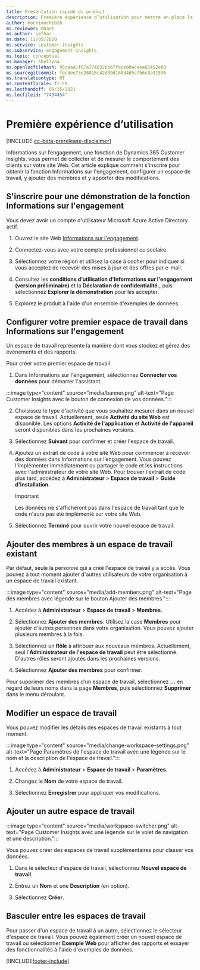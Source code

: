 ```yaml
---
title: Présentation rapide du produit
description: Première expérience d’utilisation pour mettre en place la fonction Informations sur l’engagement.
author: mochimochi016
ms.reviewer: mhart
ms.author: jefhar
ms.date: 11/05/2020
ms.service: customer-insights
ms.subservice: engagement-insights
ms.topic: conceptual
ms.manager: shellyha
ms.openlocfilehash: 95caaa1f67a7740328b67face00acaea65452eb0
ms.sourcegitcommit: fecdee73e26816c42d39d160d4d5cfb6c8a91596
ms.translationtype: HT
ms.contentlocale: fr-FR
ms.lasthandoff: 09/15/2021
ms.locfileid: "7494454"
---
```

# <a name="first-run-experience"></a>Première expérience d’utilisation

[!INCLUDE [cc-beta-prerelease-disclaimer](includes/cc-beta-prerelease-disclaimer.md)]

Informations sur l’engagement, une fonction de Dynamics 365 Customer Insights, vous permet de collecter et de mesurer le comportement des clients sur votre site Web. Cet article explique comment s'inscrire pour obtenir la fonction Informations sur l'engagement, configurer un espace de travail, y ajouter des membres et y apporter des modifications.

## <a name="sign-up-for-a-demo-of-engagement-insights"></a>S'inscrire pour une démonstration de la fonction Informations sur l'engagement

Vous devez avoir un compte d'utilisateur Microsoft Azure Active Directory actif. 

1. Ouvrez le site Web [Informations sur l'engagement](https://home.ci.ai.dynamics.com/app/engagement-insights). 

1. Connectez-vous avec votre compte professionnel ou scolaire.

1. Sélectionnez votre région et utilisez la case à cocher pour indiquer si vous acceptez de recevoir des mises à jour et des offres par e-mail.

1. Consultez les **conditions d’utilisation d'Informations sur l'engagement (version préliminaire)** et la **Déclaration de confidentialité.**, puis sélectionnez **Explorer la démonstration** pour les accepter.

1. Explorez le produit à l'aide d'un ensemble d'exemples de données. 

## <a name="set-up-your-first-workspace-in-engagement-insights"></a>Configurer votre premier espace de travail dans Informations sur l'engagement

Un espace de travail représente la manière dont vous stockez et gérez des événements et des rapports.

Pour créer votre premier espace de travail

1. Dans Informations sur l'engagement, sélectionnez **Connecter vos données** pour démarrer l'assistant. 

:::image type="content" source="media/banner.png" alt-text="Page Customer Insights avec le bouton de connexion de vos données.":::

2. Choisissez le type d'activité que vous souhaitez mesurer dans un nouvel espace de travail. Actuellement, seule **Activité du site Web** est disponible. Les options **Activité de l'application** et **Activité de l'appareil** seront disponibles dans les prochaines versions.

1. Sélectionnez **Suivant** pour confirmer et créer l'espace de travail.

1. Ajoutez un extrait de code à votre site Web pour commencer à recevoir des données dans Informations sur l’engagement. Vous pouvez l'implémenter immédiatement ou partager le code et les instructions avec l'administrateur de votre site Web. Pour trouver l'extrait de code plus tard, accédez à **Administrateur** > **Espace de travail** > **Guide d'installation**.

   > [!IMPORTANT]
   > Les données ne s'afficheront pas dans l'espace de travail tant que le code n'aura pas été implémenté sur votre site Web.

1. Sélectionnez **Terminé** pour ouvrir votre nouvel espace de travail. 

## <a name="add-members-to-an-existing-workspace"></a>Ajouter des membres à un espace de travail existant

Par défaut, seule la personne qui a créé l'espace de travail y a accès. Vous pouvez à tout moment ajouter d'autres utilisateurs de votre organisation à un espace de travail existant.

:::image type="content" source="media/add-members.png" alt-text="Page des membres avec légende sur le bouton Ajouter des membres.":::

1. Accédez à **Administrateur** > **Espace de travail** > **Membres**.

2. Sélectionnez **Ajouter des membres**. Utilisez la case **Membres** pour ajouter d'autres personnes dans votre organisation. Vous pouvez ajouter plusieurs membres à la fois.

3. Sélectionnez un **Rôle** à attribuer aux nouveaux membres. Actuellement, seul l'**Administrateur de l'espace de travail** peut être sélectionné. D'autres rôles seront ajoutés dans les prochaines versions.

4. Sélectionnez **Ajouter des membres** pour confirmer.

Pour supprimer des membres d’un espace de travail, sélectionnez **...** en regard de leurs noms dans la page **Membres**, puis sélectionnez **Supprimer** dans le menu déroulant.

## <a name="edit-a-workspace"></a>Modifier un espace de travail

Vous pouvez modifier les détails des espaces de travail existants à tout moment.

:::image type="content" source="media/change-workspace-settings.png" alt-text="Page Paramètres de l'espace de travail avec une légende sur le nom et la description de l'espace de travail.":::

1. Accédez à **Administrateur** > **Espace de travail** > **Paramètres**.

1. Changez le **Nom** de votre espace de travail.

1. Sélectionnez **Enregistrer** pour appliquer vos modifications.

## <a name="add-another-new-workspace"></a>Ajouter un autre espace de travail

:::image type="content" source="media/workspace-switcher.png" alt-text="Page Customer Insights avec une légende sur le volet de navigation et une description.":::

Vous pouvez créer des espaces de travail supplémentaires pour classer vos données.

1. Dans le sélecteur d'espace de travail, sélectionnez **Nouvel espace de travail**.

1. Entrez un **Nom** et une **Description** (en option).

1. Sélectionnez **Créer**.

## <a name="switch-between-workspaces"></a>Basculer entre les espaces de travail

Pour passer d'un espace de travail à un autre, sélectionnez le sélecteur d'espace de travail. Vous pouvez également créer un nouvel espace de travail ou sélectionner **Exemple Web** pour afficher des rapports et essayer des fonctionnalités à l'aide d'exemples de données. 



[!INCLUDE[footer-include](../includes/footer-banner.md)]